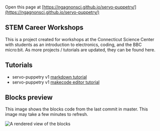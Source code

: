  Open this page at [https://ngagnonsci.github.io/servo-puppetry/](https://ngagnonsci.github.io/servo-puppetry/)

## STEM Career Workshops
This is a project created for workshops at the Connecticut Science Center with students as an introduction to electronics, coding, and the BBC micro:bit. 
As more projects / tutorials are updated, they can be found here.

## Tutorials
* servo-puppetry v1 [markdown tutorial](/servo-puppetry/beginner-servo) 
* servo-puppetry v1 [makecode editor tutorial](https://makecode.microbit.org/beta#tutorial:github:ngagnonsci/servo-puppetry/beginner-servo)


## Blocks preview

This image shows the blocks code from the last commit in master.
This image may take a few minutes to refresh.

![A rendered view of the blocks](https://github.com/ngagnonsci/servo-puppetry/raw/master/.github/makecode/blocks.png)